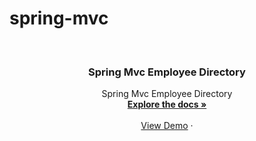 # spring-mvc

<a name="readme-top"></a>






<!-- PROJECT LOGO -->
<br />
<div align="center">
  <a href="https://github.com/github_username/repo_name">
 
  </a>

<h3 align="center">Spring Mvc Employee Directory</h3>

  <p align="center">
    Spring Mvc Employee Directory
    <br />
      <a href="https://github.com/refikorkunarslan/spring-mvc/blob/main/report.pdf"><strong>Explore the docs »</strong></a>
    <br />
    <br />
    <a href="https://github.com/github_username/repo_name">View Demo</a>
    ·
   
   
  </p>
</div>




